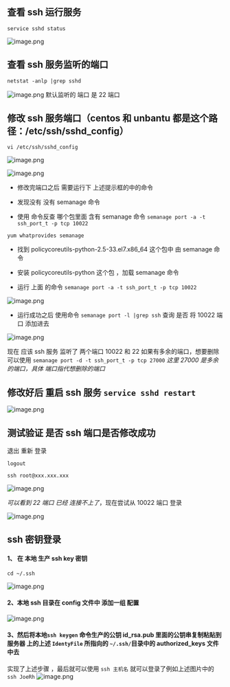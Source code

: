 ## 查看 ssh 运行服务

```
service sshd status
```

![image.png](/img/linux/linux02_01.png)

## 查看 ssh 服务监听的端口

```
netstat -anlp |grep sshd
```

![image.png](/img/linux/linux02_02.png)
默认监听的 端口 是 22 端口

## 修改 ssh 服务端口（centos 和 unbantu 都是这个路径：/etc/ssh/sshd_config）

```
vi /etc/ssh/sshd_config
```

![image.png](/img/linux/linux02_03.png)

![image.png](/img/linux/linux02_04.png)

- 修改完端口之后 需要运行下 上述提示框的中的命令

* 发现没有 没有 semanage 命令

- 使用 命令反查 哪个包里面 含有 semanage 命令 `semanage port -a -t ssh_port_t -p tcp 10022`

```
yum whatprovides semanage
```

- 找到 policycoreutils-python-2.5-33.el7.x86_64 这个包中 由 semanage 命令

- 安装 policycoreutils-python 这个包 ，加载 semanage 命令

- 运行 上面 的命令 `semanage port -a -t ssh_port_t -p tcp 10022`

![image.png](/img/linux/linux02_05.png)

- 运行成功之后 使用命令 `semanage port -l |grep ssh` 查询 是否 将 10022 端口 添加进去

![image.png](/img/linux/linux02_06.png)

现在 应该 ssh 服务 监听了 两个端口 10022 和 22
如果有多余的端口，想要删除可以使用 `semanage port -d -t ssh_port_t -p tcp 27000` _这里 27000 是多余的端口，具体 端口指代想删除的端口_

## 修改好后 重启 ssh 服务 `service sshd restart`

![image.png](/img/linux/linux02_07.png)

## 测试验证 是否 ssh 端口是否修改成功

退出 重新 登录

```
logout

ssh root@xxx.xxx.xxx
```

![image.png](/img/linux/linux02_08.png)

_可以看到 22 端口 已经 连接不上了_，现在尝试从 10022 端口 登录

![image.png](/img/linux/linux02_09.png)

## ssh 密钥登录

#### 1、 在 本地 生产 ssh key 密钥

```
cd ~/.ssh

```

![image.png](/img/linux/linux02_10.png)

#### 2、本地 ssh 目录在 config 文件中 添加一组 配置

![image.png](/img/linux/linux02_11.png)

#### 3、然后将本地`ssh keygen` 命令生产的公钥 id_rsa.pub 里面的公钥串复制粘贴到 服务器 上的上述 `IdentyFile` 所指向的 `~/.ssh/`目录中的 authorized_keys 文件中去

实现了上述步骤 ，最后就可以使用 `ssh 主机名` 就可以登录了例如上述图片中的 `ssh JoeRh`
![image.png](/img/linux/linux02_12.png)
